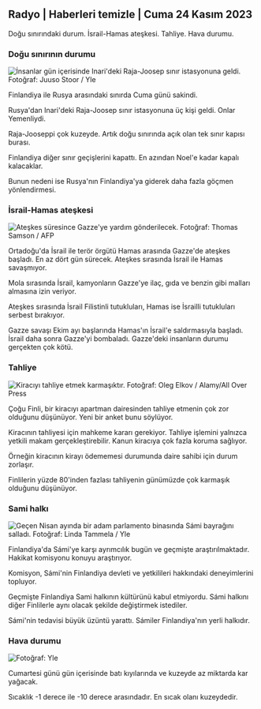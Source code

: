## Radyo \| Haberleri temizle \| Cuma 24 Kasım 2023

Doğu sınırındaki durum. İsrail-Hamas ateşkesi. Tahliye. Hava durumu.

### Doğu sınırının durumu

![İnsanlar gün içerisinde Inari'deki Raja-Joosep sınır istasyonuna geldi. Fotoğraf: Juuso Stoor / Yle](https://images.cdn.yle.fi/image/upload/c_crop,h_3368,w_5986,x_0,y_0/ar_1.7777777777777777,c_fill,g_faces,h_675,w_1200/dpr_1.0/q_auto:eco/f_auto/fl_lossy/v1700827102/39-120618465608fd4818b7)

Finlandiya ile Rusya arasındaki sınırda Cuma günü sakindi.

Rusya'dan Inari'deki Raja-Joosep sınır istasyonuna üç kişi geldi. Onlar Yemenliydi.

Raja-Jooseppi çok kuzeyde. Artık doğu sınırında açık olan tek sınır kapısı burası.

Finlandiya diğer sınır geçişlerini kapattı. En azından Noel'e kadar kapalı kalacaklar.

Bunun nedeni ise Rusya'nın Finlandiya'ya giderek daha fazla göçmen yönlendirmesi.

### İsrail-Hamas ateşkesi

![Ateşkes süresince Gazze'ye yardım gönderilecek. Fotoğraf: Thomas Samson / AFP](https://images.cdn.yle.fi/image/upload/c_crop,h_2879,w_5119,x_0,y_533/ar_1.777777777777777,c_fill,g_faces,h_675,w_1200/dpr_1.0/q_auto:eco/f_auto/fl_lossy/v1700822253/39-120580865603d3467a7a)

Ortadoğu'da İsrail ile terör örgütü Hamas arasında Gazze'de ateşkes başladı. En az dört gün sürecek. Ateşkes sırasında İsrail ile Hamas savaşmıyor.

Mola sırasında İsrail, kamyonların Gazze'ye ilaç, gıda ve benzin gibi malları almasına izin veriyor.

Ateşkes sırasında İsrail Filistinli tutukluları, Hamas ise İsrailli tutukluları serbest bırakıyor.

Gazze savaşı Ekim ayı başlarında Hamas'ın İsrail'e saldırmasıyla başladı. İsrail daha sonra Gazze'yi bombaladı. Gazze'deki insanların durumu gerçekten çok kötü.

### Tahliye

![Kiracıyı tahliye etmek karmaşıktır. Fotoğraf: Oleg Elkov / Alamy/All Over Press](https://images.cdn.yle.fi/image/upload/c_crop,h_3182,w_5657,x_121,y_740/ar_1.77777777777777777,c_fill,g_faces,h_675,w_1200/dpr_1.0/q_auto:eco/f_auto/fl_lossy/v1698135288/39-115380264d2449083906)

Çoğu Finli, bir kiracıyı apartman dairesinden tahliye etmenin çok zor olduğunu düşünüyor. Yeni bir anket bunu söylüyor.

Kiracının tahliyesi için mahkeme kararı gerekiyor. Tahliye işlemini yalnızca yetkili makam gerçekleştirebilir. Kanun kiracıya çok fazla koruma sağlıyor.

Örneğin kiracının kirayı ödememesi durumunda daire sahibi için durum zorlaşır.

Finlilerin yüzde 80'inden fazlası tahliyenin günümüzde çok karmaşık olduğunu düşünüyor.

### Sami halkı

![Geçen Nisan ayında bir adam parlamento binasında Sámi bayrağını salladı. Fotoğraf: Linda Tammela / Yle](https://images.cdn.yle.fi/image/upload/c_crop,h_659,w_1173,x_0,y_133/ar_1.7777777777777777,c_fill,g_faces,h_675,w_1200/dpr_1.0/q_auto:eco/f_auto/fl_lossy/v1693572536/39-10986686437da2797694)

Finlandiya'da Sámi'ye karşı ayrımcılık bugün ve geçmişte araştırılmaktadır. Hakikat komisyonu konuyu araştırıyor.

Komisyon, Sámi'nin Finlandiya devleti ve yetkilileri hakkındaki deneyimlerini topluyor.

Geçmişte Finlandiya Sami halkının kültürünü kabul etmiyordu. Sámi halkını diğer Finlilerle aynı olacak şekilde değiştirmek istediler.

Sámi'nin tedavisi büyük üzüntü yarattı. Sámiler Finlandiya'nın yerli halkıdır.

### Hava durumu

![ Fotoğraf: Yle](https://images.cdn.yle.fi/image/upload/c_crop,h_1080,w_1919,x_0,y_0/ar_1.7777777777777777,c_fill,g_faces,h_675,w_1200/dpr_1.0/q_auto:eco/f_auto/fl_lossy/v1700835658/39-12063856560b12785459)

Cumartesi günü gün içerisinde batı kıyılarında ve kuzeyde az miktarda kar yağacak.

Sıcaklık -1 derece ile -10 derece arasındadır. En sıcak olanı kuzeydedir.